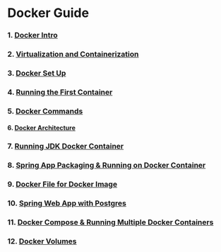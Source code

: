 #
#  Docker Guide 

### 1. [Docker Intro](/java-docker-demo/Docker_Guide/DockerIntro.md)

### 2. [Virtualization and Containerization](/java-docker-demo/Docker_Guide/Virtualization_Container.md)

### 3. [Docker Set Up](/java-docker-demo/Docker_Guide/DockerSetup.md) 

### 4. [Running the First Container](/java-docker-demo/Docker_Guide/RunningContainer.md) 

### 5. [Docker Commands](/java-docker-demo/Docker_Guide/RunningContainer.md)

#### 6. [Docker Architecture](Docker_Guide/Docker_Arch.md)

### 7. [Running JDK Docker Container](/java-docker-demo/Docker_Guide/JDK&SpringAppContainer.md)

### 8. [Spring App Packaging & Running on Docker Container](Docker_Guide/JDK&SpringAppContainer.md)

### 9.  [Docker File for Docker Image](/java-docker-demo/dockerpostgres/Dockerfile)

### 10. [Spring Web App with Postgres](/java-docker-demo/dockerpostgres/) 

### 11. [Docker Compose & Running Multiple Docker Containers](/java-docker-demo/Docker_Guide/DockerCompose.md)

### 12. [Docker Volumes](/java-docker-demo/Docker_Guide/DockerVolumes.md)

